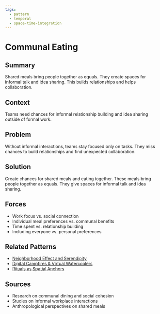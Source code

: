```yaml
---
tags:
  - pattern
  - temporal
  - space-time-integration
---
```

# Communal Eating

## Summary
Shared meals bring people together as equals. They create spaces for informal talk and idea sharing. This builds relationships and helps collaboration.

## Context
Teams need chances for informal relationship building and idea sharing outside of formal work.

## Problem
Without informal interactions, teams stay focused only on tasks. They miss chances to build relationships and find unexpected collaboration.

## Solution
Create chances for shared meals and eating together. These meals bring people together as equals. They give spaces for informal talk and idea sharing.

## Forces
- Work focus vs. social connection
- Individual meal preferences vs. communal benefits
- Time spent vs. relationship building
- Including everyone vs. personal preferences

## Related Patterns
- [Neighborhood Effect and Serendipity](../architectural-spatial/neighborhood-effect-serendipity.md)
- [Digital Campfires & Virtual Watercoolers](../organizational/digital-campfires-virtual-watercoolers.md)
- [Rituals as Spatial Anchors](rituals-spatial-anchors.md)

## Sources
- Research on communal dining and social cohesion
- Studies on informal workplace interactions
- Anthropological perspectives on shared meals